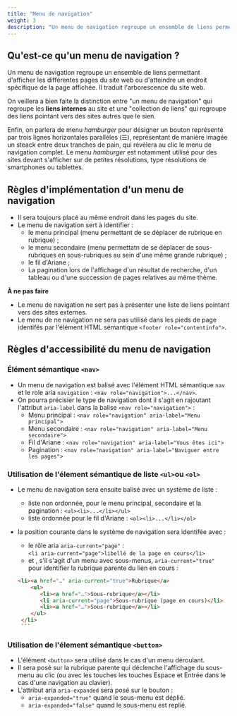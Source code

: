 ```yaml
---
title: "Menu de navigation"
weight: 3
description: "Un menu de navigation regroupe un ensemble de liens permettant d'afficher les différentes pages du site web ou d'atteindre un endroit spécifique de la page affichée. Il traduit l'arborescence du site web."
---
```


## Qu'est-ce qu'un menu de navigation ?

Un menu de navigation regroupe un ensemble de liens permettant d'afficher les différentes pages du site web ou d'atteindre un endroit spécifique de la page affichée. Il traduit l'arborescence du site web.  

On veillera a bien faite la distinction entre "un menu de navigation" qui regroupe les **liens internes** au site et une "collection de liens" qui regroupe des liens pointant vers des sites autres que le sien.  

Enfin, on parlera de menu _hamburger_ pour désigner un bouton représenté par trois lignes horizontales parallèles (☰), représentant de manière imagée un steack entre deux tranches de pain, qui révèlera au clic le menu de navigation complet. Le menu _hamburger_ est notamment utilisé pour des sites devant s'afficher sur de petites résolutions, type résolutions de smartphones ou tablettes.


## Règles d'implémentation d'un menu de navigation

- Il sera toujours placé au même endroit dans les pages du site.
- Le menu de navigation sert à identifier : 
     - le menu principal (menu permettant de se déplacer de rubrique en rubrique) ; 
     - le menu secondaire (menu permettatn de se déplacer de sous-rubriques en sous-rubriques au sein d'une même grande rubrique) ; 
     - le fil d'Ariane ;
     - La pagination lors de l'affichage d'un résultat de recherche, d'un tableau ou d'une succession de pages relatives au même thème.


**&Agrave; ne pas faire**
- Le menu de navigation ne sert pas à  présenter une liste de liens pointant vers des sites externes.
- Le menu de ne navigation ne sera pas utilisé dans les pieds de page identifés par l'élément HTML sémantique `<footer role="contentinfo">`.


## Règles d'accessibilité du menu de navigation

### &Eacute;lément sémantique `<nav>`
- Un menu de navigation est balisé avec l'élément HTML sémantique `nav` et le role aria `navigation` : `<nav role="navigation">...</nav>`.
- On pourra précisier le type de navigation dont il s'agit en rajoutant l'attribut `aria-label` dans la balise `<nav role="navigation">` :
     - Menu principal : `<nav role="navigation" aria-label="Menu principal">`
     - Menu secondaire : `<nav role="navigation" aria-label="Menu secondaire">`
     - Fil d'Ariane : `<nav role="navigation" aria-label="Vous êtes ici">`
     - Pagination : `<nav role="navigation" aria-label="Naviguer entre les pages">`

### Utilisation de l'élement sémantique de liste `<ul>`ou `<ol>`
- Le menu de navigation sera ensuite balisé avec un système de liste : 
     - liste non ordonnée, pour le menu principal, secondaire et la pagination : `<ul><li>...</li></ul>`
     - liste ordonnée pour le fil d'Ariane : `<ol><li>...</li></ol>`
- la position courante dans le système de navigation sera identifée avec :
     - le rôle aria `aria-current="page"` :  
     `<li aria-current="page">libellé de la page en cours</li>`
     - et , s'il s'agit d'un menu avec sous-menus, `aria-current="true"` pour identifier la rubrique parente du lien en cours :  

     ```html
     <li><a href="…" aria-current="true">Rubrique</a>
         <ul>
            <li><a href="…">Sous-rubrique</a></li>
            <li aria-current="page">Sous-rubrique (page en cours)</li>
            <li><a href="…">Sous-rubrique</a></li>
         </ul>
      </li>
      ```

### Utilisation de l'élement sémantique `<button>`
- L'élément `<button>` sera utilisé dans le cas d'un menu déroulant. 
- Il sera posé sur la rubrique parente qui déclenche l'affichage du sous-menu au clic (ou avec les touches les touches Espace et Entrée dans le cas d'une navigation au clavier).
- L'attribut aria `aria-expanded` sera posé sur le bouton : 
     - `aria-expanded="true"` quand le sous-menu est déplié.
     - `aria-expanded="false"` quand le sous-menu est replié.


